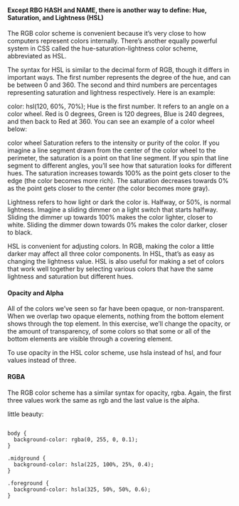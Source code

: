 #### Except RBG HASH and NAME, there is another way to define: Hue, Saturation, and Lightness (HSL)
The RGB color scheme is convenient because it’s very close to how computers represent colors internally. There’s another equally powerful system in CSS called the hue-saturation-lightness color scheme, abbreviated as HSL.

The syntax for HSL is similar to the decimal form of RGB, though it differs in important ways. The first number represents the degree of the hue, and can be between 0 and 360. The second and third numbers are percentages representing saturation and lightness respectively. Here is an example:

color: hsl(120, 60%, 70%);
Hue is the first number. It refers to an angle on a color wheel. Red is 0 degrees, Green is 120 degrees, Blue is 240 degrees, and then back to Red at 360. You can see an example of a color wheel below:

color wheel
Saturation refers to the intensity or purity of the color. If you imagine a line segment drawn from the center of the color wheel to the perimeter, the saturation is a point on that line segment. If you spin that line segment to different angles, you’ll see how that saturation looks for different hues. The saturation increases towards 100% as the point gets closer to the edge (the color becomes more rich). The saturation decreases towards 0% as the point gets closer to the center (the color becomes more gray).

Lightness refers to how light or dark the color is. Halfway, or 50%, is normal lightness. Imagine a sliding dimmer on a light switch that starts halfway. Sliding the dimmer up towards 100% makes the color lighter, closer to white. Sliding the dimmer down towards 0% makes the color darker, closer to black.

HSL is convenient for adjusting colors. In RGB, making the color a little darker may affect all three color components. In HSL, that’s as easy as changing the lightness value. HSL is also useful for making a set of colors that work well together by selecting various colors that have the same lightness and saturation but different hues.

#### Opacity and Alpha
All of the colors we’ve seen so far have been opaque, or non-transparent. When we overlap two opaque elements, nothing from the bottom element shows through the top element. In this exercise, we’ll change the opacity, or the amount of transparency, of some colors so that some or all of the bottom elements are visible through a covering element.

To use opacity in the HSL color scheme, use hsla instead of hsl, and four values instead of three. 
#### RGBA
The RGB color scheme has a similar syntax for opacity, rgba. Again, the first three values work the same as rgb and the last value is the alpha. 

little beauty:
<pre><code>
body {
  background-color: rgba(0, 255, 0, 0.1);
}

.midground {
  background-color: hsla(225, 100%, 25%, 0.4);
}

.foreground {
  background-color: hsla(325, 50%, 50%, 0.6);
}
</code></pre>
